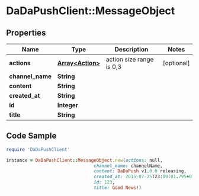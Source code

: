 # DaDaPushClient::MessageObject

## Properties

Name | Type | Description | Notes
------------ | ------------- | ------------- | -------------
**actions** | [**Array&lt;Action&gt;**](Action.md) | action size range is 0,3 | [optional] 
**channel_name** | **String** |  | 
**content** | **String** |  | 
**created_at** | **String** |  | 
**id** | **Integer** |  | 
**title** | **String** |  | 

## Code Sample

```ruby
require 'DaDaPushClient'

instance = DaDaPushClient::MessageObject.new(actions: null,
                                 channel_name: channelName,
                                 content: DaDaPush v1.0.0 releasing,
                                 created_at: 2015-07-25T23:09:01.795+0700,
                                 id: 123,
                                 title: Good News!)
```


